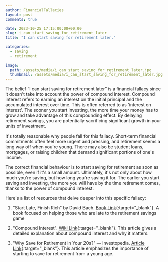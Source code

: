 ```yaml
---
author: FinancialFallacies
layout: post
comments: true

date: 2023-10-25 17:15:00:00+00:00  
slug: i_can_start_saving_for_retirement_later
title: "I can start saving for retirement later."

categories:
  - saving
  - retirement
  
image:
  path: /assets/media/i_can_start_saving_for_retirement_later.jpg
  thumbnail: /assets/media/i_can_start_saving_for_retirement_later.jpg
---
```


The belief “I can start saving for retirement later” is a financial fallacy since it doesn't take into account the power of compound interest. Compound interest refers to earning an interest on the initial principal and the accumulated interest over time. This is often referred to as 'interest on interest'. The sooner you start investing, the more time your money has to grow and take advantage of this compounding effect. By delaying retirement savings, you are potentially sacrificing significant growth in your units of investment.

It's totally reasonable why people fall for this fallacy. Short-term financial commitments often feel more urgent and pressing, and retirement seems a long way off when you're young. There may also be student loans, mortgages, or raising children that demand significant portions of one's income.

The correct financial behaviour is to start saving for retirement as soon as possible, even if it's a small amount. Ultimately, it's not only about how much you're saving, but how long you're saving it for. The earlier you start saving and investing, the more you will have by the time retirement comes, thanks to the power of compound interest. 

Here's a list of resources that delve deeper into this specific fallacy:

1. "Start Late, Finish Rich" by David Bach. [Book Link](https://www.amazon.com/Start-Late-Finish-Rich-Achieving/dp/0767919475/ref=nosim?tag=financialfall-20){:target="_blank"}. 
A book focused on helping those who are late to the retirement savings game

2. "Compound Interest". [Wiki Link](https://en.wikipedia.org/wiki/Compound_interest){:target="_blank"}. 
This article gives a detailed explanation about compound interest and why it matters.

3. "Why Save for Retirement in Your 20s?" — Investopedia. [Article Link](https://www.investopedia.com/articles/personal-finance/040315/why-save-retirement-your-20s.asp){:target="_blank"}. 
This article emphasizes the importance of starting to save for retirement from a young age.

